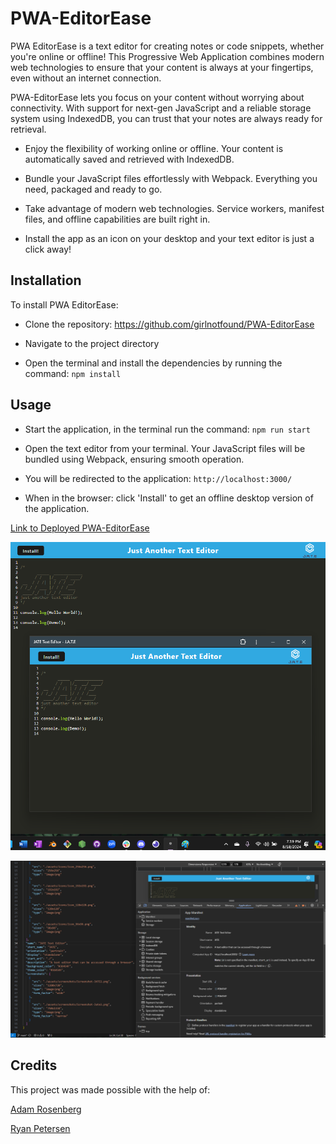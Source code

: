 # PWA-EditorEase

PWA EditorEase is a text editor for creating notes or code snippets, whether you're online or offline! This Progressive Web Application combines modern web technologies to ensure that your content is always at your fingertips, even without an internet connection.

PWA-EditorEase lets you focus on your content without worrying about connectivity. With support for next-gen JavaScript and a reliable storage system using IndexedDB, you can trust that your notes are always ready for retrieval.

- Enjoy the flexibility of working online or offline. Your content is automatically saved and retrieved with IndexedDB.

- Bundle your JavaScript files effortlessly with Webpack. Everything you need, packaged and ready to go.

- Take advantage of modern web technologies. Service workers, manifest files, and offline capabilities are built right in.

- Install the app as an icon on your desktop and your text editor is just a click away!

## Installation

To install PWA EditorEase:

- Clone the repository: https://github.com/girlnotfound/PWA-EditorEase

- Navigate to the project directory

- Open the terminal and install the dependencies by running the command: `npm install`

## Usage

- Start the application, in the terminal run the command: `npm run start`

- Open the text editor from your terminal. Your JavaScript files will be bundled using Webpack, ensuring smooth operation.

- You will be redirected to the application: `http://localhost:3000/`

- When in the browser: click 'Install' to get an offline desktop version of the application.

[Link to Deployed PWA-EditorEase](https://pwa-editorease.onrender.com/)

![Screenshot of PWA-EditorEase](./client/images/JATE-Screenshot.png)

![Screenshot of PWA-EditorEase-Manifest](./client/images/Screenshot-PWA-Manifest.png)

## Credits

This project was made possible with the help of:

[Adam Rosenberg](https://github.com/AcoderRose)

[Ryan Petersen](https://github.com/RyanPetersen-89)
